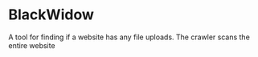 # BlackWidow
A tool for finding if a website has any file uploads. The crawler scans the entire website
